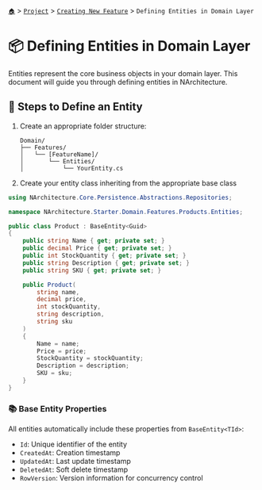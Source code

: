 [`🏠`](../README.md) > [`Project`](../README.md) > [`Creating New Feature`](../README.md) > `Defining Entities in Domain Layer`

# 📦 Defining Entities in Domain Layer

Entities represent the core business objects in your domain layer. This document will guide you through defining entities in NArchitecture.

## 📌 Steps to Define an Entity

1. Create an appropriate folder structure:
   ```
   Domain/
   ├── Features/
   │   └── [FeatureName]/
   │       └── Entities/
   │           └── YourEntity.cs
   ```

2. Create your entity class inheriting from the appropriate base class
```csharp
using NArchitecture.Core.Persistence.Abstractions.Repositories;

namespace NArchitecture.Starter.Domain.Features.Products.Entities;

public class Product : BaseEntity<Guid>
{
    public string Name { get; private set; }
    public decimal Price { get; private set; }
    public int StockQuantity { get; private set; }
    public string Description { get; private set; }
    public string SKU { get; private set; }

    public Product(
        string name,
        decimal price,
        int stockQuantity,
        string description,
        string sku
    )
    {
        Name = name;
        Price = price;
        StockQuantity = stockQuantity;
        Description = description;
        SKU = sku;
    }
}
```
### 📚 Base Entity Properties

All entities automatically include these properties from `BaseEntity<TId>`:

- `Id`: Unique identifier of the entity
- `CreatedAt`: Creation timestamp
- `UpdatedAt`: Last update timestamp
- `DeletedAt`: Soft delete timestamp
- `RowVersion`: Version information for concurrency control
